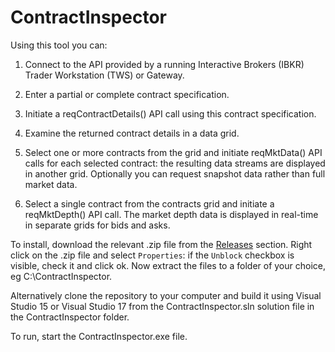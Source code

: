 # ContractInspector

Using this tool you can:

1. Connect to the API provided by a running Interactive Brokers (IBKR) Trader 
   Workstation (TWS) or Gateway.
   
2. Enter a partial or complete contract specification.

3. Initiate a reqContractDetails() API call using this contract specification.
   
4. Examine the returned contract details in a data grid.

5. Select one or more contracts from the grid and initiate reqMktData() API 
   calls for each selected contract: the resulting data streams are displayed 
   in another grid. Optionally you can request snapshot data rather than full 
   market data.
   
6. Select a single contract from the contracts grid and initiate a reqMktDepth()
   API call. The market depth data is displayed in real-time in separate grids
   for bids and asks.

To install, download the relevant .zip file from the 
[Releases](https://github.com/tradewright/ibapi-tools/releases)
section. Right click on the .zip file and select `Properties`: if the `Unblock` 
checkbox is visible, check it and click ok. Now extract the files to a folder 
of your choice, eg C:\ContractInspector. 

Alternatively clone the repository to your computer and build it using 
Visual Studio 15 or Visual Studio 17 from the ContractInspector.sln solution 
file in the ContractInspector folder.

To run, start the ContractInspector.exe file.
